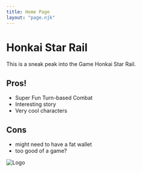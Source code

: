 ```yaml
--- 
title: Home Page
layout: "page.njk"
---
```


# Honkai Star Rail

This is a sneak peak into the Game Honkai Star Rail.

## Pros!

- Super Fun Turn-based Combat
- Interesting story
- Very cool characters

## Cons
- might need to have a fat wallet
- too good of a game?

<img src="../images/Logo.png" alt="Logo">